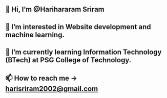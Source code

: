 ## 👋 Hi, I’m @Harihararam Sriram
## 👀 I’m interested in Website development and machine learning.
## 🌱 I’m currently learning Information Technology (BTech) at PSG College of Technology.
## 📫 How to reach me -> harisriram2002@gmail.com 

<!---
HarihararamSriram/HarihararamSriram is a ✨ special ✨ repository because its `README.md` (this file) appears on your GitHub profile.
You can click the Preview link to take a look at your changes.
--->

